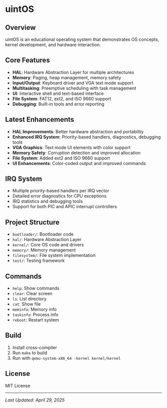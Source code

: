 # uintOS

## Overview
uintOS is an educational operating system that demonstrates OS concepts, kernel development, and hardware interaction.

## Core Features
- **HAL**: Hardware Abstraction Layer for multiple architectures
- **Memory**: Paging, heap management, memory safety
- **Input/Output**: Keyboard driver and VGA text mode support
- **Multitasking**: Preemptive scheduling with task management
- **UI**: Interactive shell and text-based interface
- **File System**: FAT12, ext2, and ISO 9660 support
- **Debugging**: Built-in tools and error reporting

## Latest Enhancements
- **HAL Improvements**: Better hardware abstraction and portability
- **Enhanced IRQ System**: Priority-based handlers, diagnostics, debugging tools
- **VGA Graphics**: Text mode UI elements with color support
- **Memory Safety**: Corruption detection and improved allocation
- **File System**: Added ext2 and ISO 9660 support
- **UI Enhancements**: Color-coded output and improved commands

## IRQ System
- Multiple priority-based handlers per IRQ vector
- Detailed error diagnostics for CPU exceptions
- IRQ statistics and debugging tools
- Support for both PIC and APIC interrupt controllers

## Project Structure
- `bootloader/`: Bootloader code
- `hal/`: Hardware Abstraction Layer
- `kernel/`: Core OS code and drivers
- `memory/`: Memory management
- `filesystem/`: File system implementation
- `test/`: Testing framework

## Commands
- `help`: Show commands
- `clear`: Clear screen
- `ls`: List directory
- `cat`: Show file
- `meminfo`: Memory info
- `taskinfo`: Process info
- `reboot`: Restart system

## Build
1. Install cross-compiler
2. Run `make` to build
3. Run with `qemu-system-x86_64 -kernel kernel/kernel`

## License
MIT License

---
*Last Updated: April 29, 2025*
